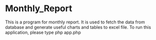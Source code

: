 # Monthly_Report
This is a program for monthly report. It is used to fetch the data from database and generate useful charts and tables to excel file.
To run this application, please type php app.php
